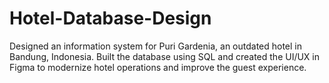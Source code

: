 # Hotel-Database-Design
Designed an information system for Puri Gardenia, an outdated hotel in Bandung, Indonesia. Built the database using SQL and created the UI/UX in Figma to modernize hotel operations and improve the guest experience.
